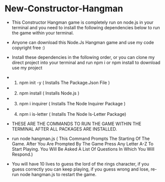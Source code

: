 # New-Constructor-Hangman

- This Constructor Hangman game is completely run on node.js in your terminal and you need to install the following dependencies below to run the game within your terminal. 

- Anyone can download this Node.Js Hangman game and use my code copyright free :)

- Install these dependencies in the following order, or you can clone my direct project into your terminal and run npm i or npm install to download use my project

- 1. npm init -y ( Installs The Package.Json File )
- 2. npm install ( Installs Node.js )
- 3. npm i inquirer ( Installs The Node Inquirer Package )
- 4. npm i is-letter ( Installs The Node Is-Letter Package)

- THESE ARE THE COMMANDS TO RUN THE GAME WITHIN THE TERMINAL AFTER ALL PACKAGES ARE INSTALLED.

- run node hangman.js ( This Command Prompts The Starting Of The Game. After You Are Prompted By The Game Press Any Letter A-Z To Start Playing. You Will Be Asked A List Of Questions In Which You Will Respond.)

- You will have 10 lives to guess the lord of the rings character, if you guess correctly you can keep playing, if you guess wrong and lose, re-run node hangman.js to restart the game.

